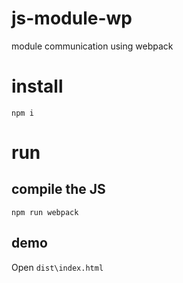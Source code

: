 # js-module-wp
module communication using webpack

# install
`npm i`

# run
## compile the JS
`npm run webpack`

## demo
Open `dist\index.html`
